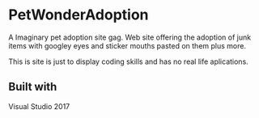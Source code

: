 # PetWonderAdoption
A Imaginary pet adoption site gag. Web site offering the adoption of junk items
with googley eyes and sticker mouths pasted on them plus more.

This is site is just to display coding skills and has no real life aplications.

## Built with
Visual Studio 2017
